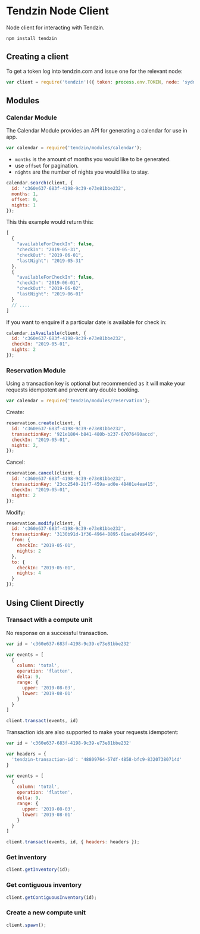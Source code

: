 # Tendzin Node Client

Node client for interacting with Tendzin.

```
npm install tendzin
```

## Creating a client

To get a token log into tendzin.com and issue one for the relevant node:

```js
var client = require('tendzin')({ token: process.env.TOKEN, node: 'sydney' });
```

## Modules

### Calendar Module

The Calendar Module provides an API for generating a calendar for use in app.

```js
var calendar = require('tendzin/modules/calendar');
```

* `months` is the amount of months you would like to be generated.
* use `offset` for pagination.
* `nights` are the number of nights you would like to stay.

```js
calendar.search(client, {
  id: 'c360e637-683f-4198-9c39-e73e81bbe232',
  months: 1,
  offset: 0,
  nights: 1
});
```

This this example would return this:

```js
[
  {
    "availableForCheckIn": false,
    "checkIn": "2019-05-31",
    "checkOut": "2019-06-01",
    "lastNight": "2019-05-31"
  },
  {
    "availableForCheckIn": false,
    "checkIn": "2019-06-01",
    "checkOut": "2019-06-02",
    "lastNight": "2019-06-01"
  }
  // ....
]
```

If you want to enquire if a particular date is available for check in:

```js
calendar.isAvailable(client, {
  id: 'c360e637-683f-4198-9c39-e73e81bbe232',
  checkIn: "2019-05-01",
  nights: 2
});
```

### Reservation Module

Using a transaction key is optional but recommended as it will make your
requests idempotent and prevent any double booking.

```js
var calendar = require('tendzin/modules/reservation');
```

Create:

```js
reservation.create(client, {
  id: 'c360e637-683f-4198-9c39-e73e81bbe232',
  transactionKey: '921e1804-b841-480b-b237-67076490accd',
  checkIn: "2019-05-01",
  nights: 2,
});
```

Cancel:

```js
reservation.cancel(client, {
  id: 'c360e637-683f-4198-9c39-e73e81bbe232',
  transactionKey: '23cc2540-21f7-459a-ad0e-48401e4ea415',
  checkIn: "2019-05-01",
  nights: 2
});
```

Modify:

```js
reservation.modify(client, {
  id: 'c360e637-683f-4198-9c39-e73e81bbe232',
  transactionKey: '3130b91d-1f36-4964-8895-61aca8495449',
  from: {
    checkIn: "2019-05-01",
    nights: 2
  },
  to: {
    checkIn: "2019-05-01",
    nights: 4
  }
});
```

## Using Client Directly

### Transact with a compute unit

No response on a successful transaction.

```js
var id = 'c360e637-683f-4198-9c39-e73e81bbe232'

var events = [
  {
    column: 'total',
    operation: 'flatten',
    delta: 9,
    range: {
      upper: '2019-08-03',
      lower: '2019-08-01'
    }
  }
]

client.transact(events, id)
```

Transaction ids are also supported to make your requests idempotent:

```js
var id = 'c360e637-683f-4198-9c39-e73e81bbe232'

var headers = {
  'tendzin-transaction-id': '48809764-57df-4858-bfc9-83207380714d'
}

var events = [
  {
    column: 'total',
    operation: 'flatten',
    delta: 9,
    range: {
      upper: '2019-08-03',
      lower: '2019-08-01'
    }
  }
]

client.transact(events, id, { headers: headers });
```

### Get inventory

```js
client.getInventory(id);
```

### Get contiguous inventory

```js
client.getContiguousInventory(id);
```

### Create a new compute unit

```js
client.spawn();
```
